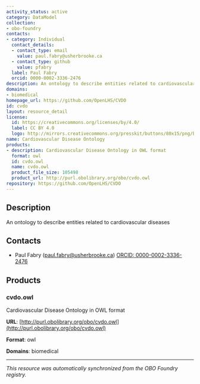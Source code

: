 ```yaml
---
activity_status: active
category: DataModel
collection:
- obo-foundry
contacts:
- category: Individual
  contact_details:
  - contact_type: email
    value: paul.fabry@usherbrooke.ca
  - contact_type: github
    value: pfabry
  label: Paul Fabry
  orcid: 0000-0002-3336-2476
description: An ontology to describe entities related to cardiovascular diseases
domains:
- biomedical
homepage_url: https://github.com/OpenLHS/CVDO
id: cvdo
layout: resource_detail
license:
  id: https://creativecommons.org/licenses/by/4.0/
  label: CC BY 4.0
  logo: http://mirrors.creativecommons.org/presskit/buttons/80x15/png/by.png
name: Cardiovascular Disease Ontology
products:
- description: Cardiovascular Disease Ontology in OWL format
  format: owl
  id: cvdo.owl
  name: cvdo.owl
  product_file_size: 105498
  product_url: http://purl.obolibrary.org/obo/cvdo.owl
repository: https://github.com/OpenLHS/CVDO
---
```

## Description

An ontology to describe entities related to cardiovascular diseases

## Contacts

- Paul Fabry (paul.fabry@usherbrooke.ca) [ORCID: 0000-0002-3336-2476](https://orcid.org/0000-0002-3336-2476)

## Products

### cvdo.owl

Cardiovascular Disease Ontology in OWL format

**URL**: [http://purl.obolibrary.org/obo/cvdo.owl](http://purl.obolibrary.org/obo/cvdo.owl)

**Format**: owl

**Domains**: biomedical

---

*This resource was automatically synchronized from the OBO Foundry registry.*